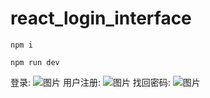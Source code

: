 # react_login_interface
```
npm i
```
```
npm run dev
```
登录:
![图片](https://github.com/ZVMAGL3/react_login_interface/assets/91333821/d69e9811-1aa4-46ff-ba90-acf8e0194dd8)
用户注册:
![图片](https://github.com/ZVMAGL3/react_login_interface/assets/91333821/cddbfe7c-47d6-431d-a39c-f81a1ca5581b)
找回密码:
![图片](https://github.com/ZVMAGL3/react_login_interface/assets/91333821/80354bb0-89a3-4d00-ac54-97c06a72afd9)
